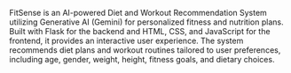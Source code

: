FitSense is an AI-powered Diet and Workout Recommendation System utilizing Generative AI (Gemini) for personalized fitness and nutrition plans. Built with Flask for the backend and HTML, CSS, and JavaScript for the frontend, it provides an interactive user experience. The system recommends diet plans and workout routines tailored to user preferences, including age, gender, weight, height, fitness goals, and dietary choices. 
